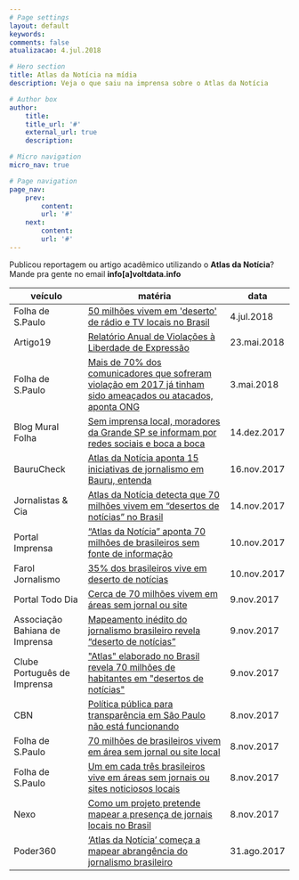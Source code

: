 ```yaml
---
# Page settings
layout: default
keywords:
comments: false
atualizacao: 4.jul.2018

# Hero section
title: Atlas da Notícia na mídia
description: Veja o que saiu na imprensa sobre o Atlas da Notícia

# Author box
author:
    title:
    title_url: '#'
    external_url: true
    description:

# Micro navigation
micro_nav: true

# Page navigation
page_nav:
    prev:
        content:
        url: '#'
    next:
        content:
        url: '#'
---
```


Publicou reportagem ou artigo acadêmico utilizando o **Atlas da Notícia**? Mande pra gente no email **info[a]voltdata.info**

| veículo                        | matéria                                                                                                                                                                                                                                                                      | data        |
|--------------------------------|------------------------------------------------------------------------------------------------------------------------------------------------------------------------------------------------------------------------------------------------------------------------------|-------------|
| Folha de S.Paulo               | [50 milhões vivem em 'deserto' de rádio e TV locais no Brasil](https://www1.folha.uol.com.br/poder/2018/07/50-milhoes-vivem-em-deserto-de-radio-e-tv-locais-no-brasil.shtml)                                                                                                 | 4.jul.2018  |
| Artigo19                       | [Relatório Anual de Violações à Liberdade de Expressão](http://violacoes.artigo19.org/vw/1IEjHMDM_MDA_4986d_/A19_layout_R03-3_web.pdf)                                                                                                                                       | 23.mai.2018 |
| Folha de S.Paulo               | [Mais de 70% dos comunicadores que sofreram violação em 2017 já tinham sido ameaçados ou atacados, aponta ONG](https://www1.folha.uol.com.br/poder/2018/05/mais-de-70-dos-comunicadores-que-sofreram-violacao-em-2017-ja-tinham-sido-ameacados-ou-atacados-aponta-ong.shtml) | 3.mai.2018  |
| Blog Mural Folha               | [Sem imprensa local, moradores da Grande SP se informam por redes sociais e boca a boca](http://mural.blogfolha.uol.com.br/2017/12/14/sem-imprensa-moradores-da-grande-sp-se-informam-por-redes-sociais-e-boca-boca/)                                                        | 14.dez.2017 |
| BauruCheck                     | [Atlas da Notícia aponta 15 iniciativas de jornalismo em Bauru, entenda](http://baurucheck.com/bauru-check-atlas-da-noticia/)                                                                                                                                                | 16.nov.2017 |
| Jornalistas & Cia              | [Atlas da Notícia detecta que 70 milhões vivem em “desertos de notícias” no Brasil](http://www.jornalistasecia.com.br/edicoes/jornalistasecia1127fh08.pdf)                                                                                                                   | 14.nov.2017 |
| Portal Imprensa                | [“Atlas da Notícia” aponta 70 milhões de brasileiros sem fonte de informação](http://portalimprensa.com.br/noticias/brasil/79869/atlas+da+noticia+aponta+70+milhoes+de+brasileiros+sem+fonte+de+informacao)                                                                  | 10.nov.2017 |
| Farol Jornalismo               | [35% dos brasileiros vive em deserto de notícias](https://mailchi.mp/3b3971718fa9/nfj163-o-deserto-de-notcias-brasileiro-the-cyberwar-is-coming-e-iniciativas-para-sair-da-bolha?e=227675f31f)                                                                               | 10.nov.2017 |
| Portal Todo Dia                | [Cerca de 70 milhões vivem em áreas sem jornal ou site](http://portal.tododia.uol.com.br/_conteudo/2017/11/brasil_e_mundo/151187-cerca-de-70-milhoes-vivem-em-areas-sem-jornal-ou-site.php)                                                                                  | 9.nov.2017  |
| Associação Bahiana de Imprensa | [Mapeamento inédito do jornalismo brasileiro revela “deserto de notícias”](http://www.abi-bahia.org.br/mapeamento-inedito-do-jornalismo-brasileiro-revela-deserto-de-noticias/)                                                                                              | 9.nov.2017  |
| Clube Português de Imprensa    | ["Atlas" elaborado no Brasil revela 70 milhões de habitantes em "desertos de notícias"](http://www.clubedeimprensa.pt/Artigo/1986)                                                                                                                                           | 9.nov.2017  |
| CBN                            | [Política pública para transparência em São Paulo não está funcionando](http://cbn.globoradio.globo.com/media/audio/135705/politica-publica-para-transparencia-em-sao-paulo-n.htm)                                                                                           | 8.nov.2017  |
| Folha de S.Paulo               | [70 milhões de brasileiros vivem em área sem jornal ou site local](https://www.unicamp.br/unicamp/sites/default/files/2017-11/impressao_boxnet_2017-11-08_-_14h18m56s.pdf)                                                                                                   | 8.nov.2017  |
| Folha de S.Paulo               | [Um em cada três brasileiros vive em áreas sem jornais ou sites noticiosos locais](http://www1.folha.uol.com.br/poder/2017/11/1933597-um-em-cada-tres-brasileiros-vive-em-areas-sem-jornais-ou-sites-noticiosos-locais.shtml)                                                | 8.nov.2017  |
| Nexo                           | [Como um projeto pretende mapear a presença de jornais locais no Brasil](https://www.nexojornal.com.br/expresso/2017/11/08/Como-um-projeto-pretende-mapear-a-presen%C3%A7a-de-jornais-locais-no-Brasil)                                                                      | 8.nov.2017  |
| Poder360                       | [‘Atlas da Notícia’ começa a mapear abrangência do jornalismo brasileiro](https://www.poder360.com.br/midia/atlas-da-noticia-comeca-a-mapear-abrangencia-do-jornalismo-brasileiro/)                                                                                          | 31.ago.2017 |
